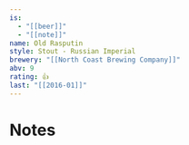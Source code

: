 ```yaml
---
is:
  - "[[beer]]"
  - "[[note]]"
name: Old Rasputin
style: Stout - Russian Imperial
brewery: "[[North Coast Brewing Company]]"
abv: 9
rating: 👍
last: "[[2016-01]]"
---
```

# Notes

